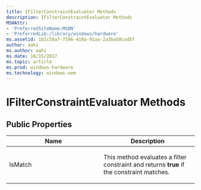 ```yaml
---
title: IFilterConstraintEvaluator Methods
description: IFilterConstraintEvaluator Methods
MSHAttr:
- 'PreferredSiteName:MSDN'
- 'PreferredLib:/library/windows/hardware'
ms.assetid: 1b2c58a7-7596-410a-91aa-2a3ba58cad5f
author: aahi
ms.author: aahi
ms.date: 10/15/2017
ms.topic: article
ms.prod: windows-hardware
ms.technology: windows-oem
---
```


# IFilterConstraintEvaluator Methods


## <span id="Public_Properties"></span><span id="public_properties"></span><span id="PUBLIC_PROPERTIES"></span>Public Properties


<table>
<colgroup>
<col width="50%" />
<col width="50%" />
</colgroup>
<thead>
<tr class="header">
<th>Name</th>
<th>Description</th>
</tr>
</thead>
<tbody>
<tr class="odd">
<td><p>IsMatch</p></td>
<td><p>This method evaluates a filter constraint and returns <strong>true</strong> if the constraint matches.</p></td>
</tr>
</tbody>
</table>

 

 

 






